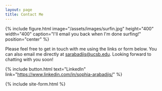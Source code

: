 ```yaml
---
layout: page
title: Contact Me
---
```


{% include figure.html image="/assets/images/surfin.jpg" height="400" width="400" caption="I'll email you back when I'm done surfing!" position="center" %}

Please feel free to get in touch with me using the links or form below. You can also email me directly at sarabadjis@ucsb.edu. Looking forward to chatting with you soon!

{% include button.html text="LinkedIn" link="https://www.linkedin.com/in/sophia-arabadjis/" %} 

{% include site-form.html %}
